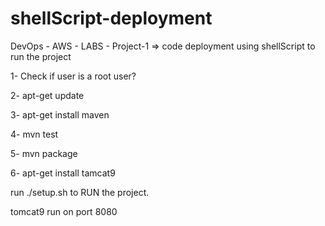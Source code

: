 # shellScript-deployment



DevOps - AWS - LABS - Project-1  => code deployment using shellScript to run the project


1- Check if user is a root user?

2- apt-get update

3- apt-get install maven

4- mvn test

5- mvn package

6- apt-get install tamcat9

run ./setup.sh to RUN the project.

tomcat9 run on port 8080
